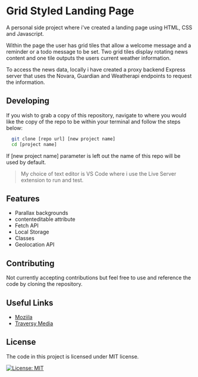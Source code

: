 # Grid Styled Landing Page
A personal side project where i've created a landing page using HTML, CSS and Javascript. 

Within the page the user has grid tiles that allow a welcome message and a reminder or a todo message to be set. Two grid tiles display rotating news content and one tile outputs the users current weather information.

To access the news data, locally i have created a proxy backend Express server that uses the Novara, Guardian and Weatherapi endpoints to request the information. 

## Developing
If you wish to grab a copy of this repository, navigate to where you would like the copy of the repo to be within your terminal and follow the steps below:

```bash
  git clone [repo url] [new project name]
  cd [project name]
```

If [new project name] parameter is left out the name of this repo will be used by default.

> My choice of text editor is VS Code where i use the Live Server extension to run and test.

## Features
* Parallax backgrounds
* contenteditable attribute
* Fetch API
* Local Storage
* Classes
* Geolocation API

## Contributing
Not currently accepting contributions but feel free to use and reference the code by cloning the repository.

## Useful Links
* [Moziila](https://developer.mozilla.org/en-US/docs/Web)
* [Traversy Media](https://www.youtube.com/channel/UC29ju8bIPH5as8OGnQzwJyA)

## License
The code in this project is licensed under MIT license.

[![License: MIT](https://img.shields.io/badge/License-MIT-yellow.svg)](https://github.com/danprowse/grid-tile-landing/blob/master/LISENCE)
